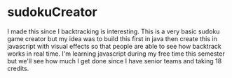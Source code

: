 # sudokuCreator

I made this since I backtracking is interesting. This is a very basic sudoku game creator but my idea was to build this first in java then create this in javascript with visual effects so that people are able to see how backtrack works in real time. I'm learning javascript during my free time this semester but we'll see how much I get done since I have senior teams and taking 18 credits. 
